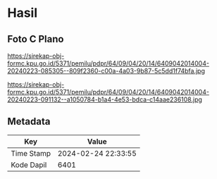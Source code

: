# Hasil

## Foto C Plano

https://sirekap-obj-formc.kpu.go.id/5371/pemilu/pdpr/64/09/04/20/14/6409042014004-20240223-085305--809f2360-c00a-4a03-9b87-5c5dd1f74bfa.jpg

https://sirekap-obj-formc.kpu.go.id/5371/pemilu/pdpr/64/09/04/20/14/6409042014004-20240223-091132--a1050784-b1a4-4e53-bdca-c14aae236108.jpg


## Metadata

| Key        | Value               |
| ---------- | ------------------- |
| Time Stamp | 2024-02-24 22:33:55 |
| Kode Dapil | 6401                |




